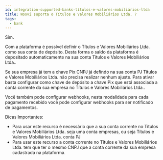 ```yaml
---
id: integration-supported-banks-títulos-e-valores-mobiliários-ltda
title: Woovi suporta o Títulos e Valores Mobiliários Ltda. ?
tags:
  - bank
---
```


Sim.

Com a plataforma é possível definir o Títulos e Valores Mobiliários Ltda. como sua conta de depósito. Desta forma o saldo da plataforma é depositado automaticamente na sua conta Títulos e Valores Mobiliários Ltda..

Se sua empresa já tem a chave Pix CNPJ já defindo na sua conta PJ Títulos e Valores Mobiliários Ltda. não precisa realizar nenhum ajuste. Para ativar basta configurar como chave de depósito a chave Pix que está associada a conta corrente da sua empresa no Títulos e Valores Mobiliários Ltda..

Você também pode configurar webhooks, nesta modalidade para cada pagamento recebido você pode configurar webhooks para ser notificado de pagamentos.

Dicas Importantes:

- Para usar este recurso é necessário que a sua conta corrente no Títulos e Valores Mobiliários Ltda. seja uma conta empresas, ou seja Títulos e Valores Mobiliários Ltda. conta PJ
- Para usar este recurso a conta corrente no Títulos e Valores Mobiliários Ltda. tem que ter o mesmo CNPJ que a conta corrente da sua empresa cadastrada na plataforma.
